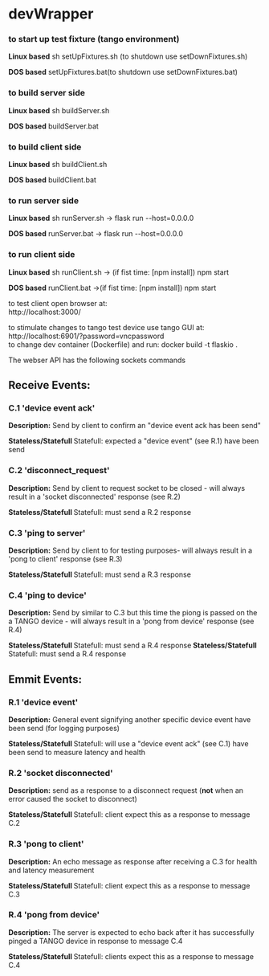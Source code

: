 # devWrapper
<h3> to start up test fixture (tango environment) </h3>
<p> <b>Linux based</b> sh setUpFixtures.sh (to shutdown use setDownFixtures.sh) </p>
<p> <b>DOS based</b> setUpFixtures.bat(to shutdown use setDownFixtures.bat) </p>
<h3> to build server side </h3>
<p> <b>Linux based</b> sh buildServer.sh </p>
<p> <b>DOS based</b> buildServer.bat </p>
<h3> to build client side </h3>
<p> <b>Linux based</b> sh buildClient.sh </p>
<p> <b>DOS based</b> buildClient.bat </p>
<h3> to run server side </h3>
<p> <b>Linux based</b> sh runServer.sh -> flask run --host=0.0.0.0 </p>
<p> <b>DOS based</b> runServer.bat -> flask run --host=0.0.0.0 </p>
<h3> to run client side </h3>
<p> <b>Linux based</b> sh runClient.sh -> (if fist time: [npm install]) npm start </p>
<p> <b>DOS based</b> runClient.bat ->(if fist time: [npm install]) npm start </p>

to test client open browser at: <br>
http://localhost:3000/ <br>

to stimulate changes to tango test device use tango GUI at: <br>
http://localhost:6901/?password=vncpassword <br>
to change dev container (Dockerfile) and run: docker build -t flaskio .

The webser API has the following sockets commands
<h2> Receive Events: </h2>
<h3> C.1 'device event ack' </h3>
<p>
<b> Description:</b> Send by client to confirm an "device event ack has been send"
</p>
<p>
<b> Stateless/Statefull </b> Statefull: expected a "device event" (see R.1) have been send
</p>
<h3> C.2 'disconnect_request' </h3>
<p>
<b> Description:</b> Send by client to request socket to be closed - will always result in a 'socket disconnected' response (see R.2)
 </p>
<p>
<b> Stateless/Statefull </b> Statefull: must send a R.2 response
</p>
<h3> C.3 'ping to server' </h3>
<p>
<b> Description:</b> Send by client to for testing purposes- will always result in a 'pong to client' response (see R.3)
</p>
<p>
<b> Stateless/Statefull </b> Statefull: must send a R.3 response
</p>
<h3> C.4 'ping to device' </h3>
<p>
<b> Description:</b> Send by similar to C.3 but this time the piong is passed on the a TANGO device
- will always result in a 'pong from device' response (see R.4)
</p>
<p>
<b> Stateless/Statefull </b> Statefull: must send a R.4 response<b> Stateless/Statefull </b> Statefull: must send a R.4 response

<h2> Emmit Events: </h2>
<h3> R.1 'device event' </h3>
<p>
<b> Description:</b> General event signifying another specific device event have been send (for logging purposes)
</p>
<p>
<b> Stateless/Statefull </b> Statefull: will use a "device event ack" (see C.1) have been send to measure latency and health
</p>
<h3> R.2 'socket disconnected' </h3>
<p>
<b> Description:</b> send as a response to a disconnect request (<b>not</b> when an error caused the socket to disconnect)
</p>
<p>
<b> Stateless/Statefull </b> Statefull: client expect this as a response to message C.2
</p>
<h3> R.3 'pong to client' </h3>
<p>
<b> Description:</b> An echo message as response after receiving a C.3 for health and latency measurement
</p>
</p>
<p>
<b> Stateless/Statefull </b> Statefull: client expect this as a response to message C.3
</p>
<h3> R.4 'pong from device' </h3>
<p>
<b> Description:</b> The server is expected to echo back after it has successfully pinged a TANGO device in response to message C.4
</p>
<p>
<b> Stateless/Statefull </b> Statefull: clients expect this as a response to message C.4
</p>

